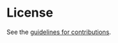 # License

See the
[guidelines for contributions](https://github.com/martinthomson/sparkle-unicorn/blob/main/CONTRIBUTING.md).
